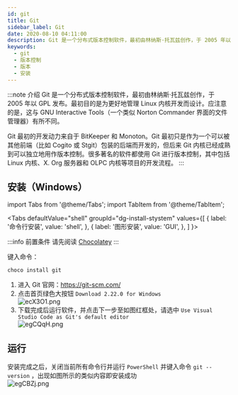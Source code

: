 ```yaml
---
id: git
title: Git
sidebar_label: Git
date: 2020-08-10 04:11:00
description: Git 是一个分布式版本控制软件，最初由林纳斯·托瓦兹创作，于 2005 年以 GPL 发布。最初目的是为更好地管理 Linux 内核开发而设计。应注意的是，这与 GNU Interactive Tools（一个类似 Norton Commander 界面的文件管理器）有所不同。
keywords:
  - git
  - 版本控制
  - 版本
  - 安装
---
```


:::note 介绍
Git 是一个分布式版本控制软件，最初由林纳斯·托瓦兹创作，于 2005 年以 GPL 发布。最初目的是为更好地管理 Linux 内核开发而设计。应注意的是，这与 GNU Interactive Tools（一个类似 Norton Commander 界面的文件管理器）有所不同。

Git 最初的开发动力来自于 BitKeeper 和 Monoton。Git 最初只是作为一个可以被其他前端（比如 Cogito 或 Stgit）包装的后端而开发的，但后来 Git 内核已经成熟到可以独立地用作版本控制。很多著名的软件都使用 Git 进行版本控制，其中包括 Linux 内核、X. Org 服务器和 OLPC 内核等项目的开发流程。
:::

## 安装（Windows）

import Tabs from '@theme/Tabs';
import TabItem from '@theme/TabItem';

<Tabs
  defaultValue="shell"
  groupId="dg-install-stystem"
  values={[
    { label: '命令行安装', value: 'shell', },
    { label: '图形安装', value: 'GUI', },
  ]
}>
<TabItem value="shell">

:::info 前置条件
请先阅读 [Chocolatey](chocolatey)
:::

键入命令：

```powershell title="PowerShell"
choco install git
```

</TabItem>
<TabItem value="GUI">

1. 进入 Git 官网：https://git-scm.com/  
2. 点击首页绿色大按钮 `Download 2.22.0 for Windows`  
![ecX3O1.png](https://s2.ax1x.com/2019/08/05/ecX3O1.png)  
3. 下载完成后运行软件，并点击下一步至如图红框处，请选中 `Use Visual Studio Code as Git's default editor`   
![egCQqH.png](https://s2.ax1x.com/2019/08/05/egCQqH.png)  
 

</TabItem>
</Tabs>

## 运行
安装完成之后，关闭当前所有命令行并运行 `PowerShell` 并键入命令 `git --version` ，出现如图所示的类似内容即安装成功  
![egCBZj.png](https://s2.ax1x.com/2019/08/05/egCBZj.png)


